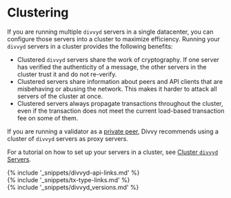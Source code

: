# Clustering

If you are running multiple `divvyd` servers in a single datacenter, you can configure those servers into a cluster to maximize efficiency. Running your `divvyd` servers in a cluster provides the following benefits:

- Clustered `divvyd` servers share the work of cryptography. If one server has verified the authenticity of a message, the other servers in the cluster trust it and do not re-verify.
- Clustered servers share information about peers and API clients that are misbehaving or abusing the network. This makes it harder to attack all servers of the cluster at once.
- Clustered servers always propagate transactions throughout the cluster, even if the transaction does not meet the current load-based transaction fee on some of them.

If you are running a validator as a [private peer](peer-protocol.html#private-peers), Divvy recommends using a cluster of `divvyd` servers as proxy servers.

For a tutorial on how to set up your servers in a cluster, see [Cluster `divvyd` Servers](cluster-divvyd-servers.html).

<!--{# common link defs #}-->
{% include '_snippets/divvyd-api-links.md' %}			
{% include '_snippets/tx-type-links.md' %}			
{% include '_snippets/divvyd_versions.md' %}
